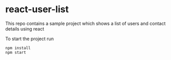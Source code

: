 
# react-user-list
This repo contains a sample project which shows a list of users and contact details using react 

To start the project run

```
npm install
npm start
```
